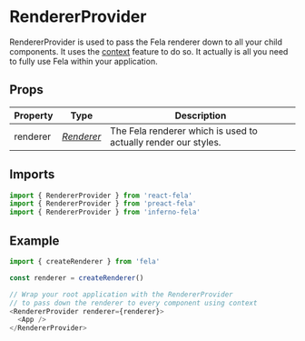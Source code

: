 # RendererProvider

RendererProvider is used to pass the Fela renderer down to all your child components. It uses the [context](https://facebook.github.io/react/docs/context.html) feature to do so. It actually is all you need to fully use Fela within your application.

## Props

| Property | Type | Description |
| --- | --- |  --- |
| renderer | *[Renderer](../../basics/Renderer.md)* | The Fela renderer which is used to actually render our styles. | 

## Imports
```javascript
import { RendererProvider } from 'react-fela'
import { RendererProvider } from 'preact-fela'
import { RendererProvider } from 'inferno-fela'
```

## Example
```javascript
import { createRenderer } from 'fela'

const renderer = createRenderer()

// Wrap your root application with the RendererProvider
// to pass down the renderer to every component using context
<RendererProvider renderer={renderer}>
  <App />
</RendererProvider>
```